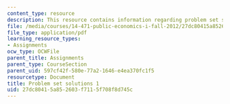 ```yaml
---
content_type: resource
description: This resource contains information regarding problem set solutions 1.
file: /media/courses/14-471-public-economics-i-fall-2012/27dc80415a852603f7115f708f8d745c_MIT14_471F12_pset1_sol.pdf
file_type: application/pdf
learning_resource_types:
- Assignments
ocw_type: OCWFile
parent_title: Assignments
parent_type: CourseSection
parent_uid: 597cf42f-580e-77a2-1646-e4ea370fc1f5
resourcetype: Document
title: Problem set solutions 1
uid: 27dc8041-5a85-2603-f711-5f708f8d745c
---
```

